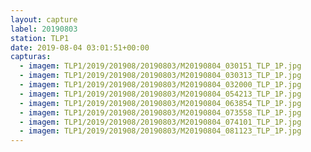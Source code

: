 ```yaml
---
layout: capture
label: 20190803
station: TLP1
date: 2019-08-04 03:01:51+00:00
capturas:
  - imagem: TLP1/2019/201908/20190803/M20190804_030151_TLP_1P.jpg
  - imagem: TLP1/2019/201908/20190803/M20190804_030313_TLP_1P.jpg
  - imagem: TLP1/2019/201908/20190803/M20190804_032000_TLP_1P.jpg
  - imagem: TLP1/2019/201908/20190803/M20190804_054213_TLP_1P.jpg
  - imagem: TLP1/2019/201908/20190803/M20190804_063854_TLP_1P.jpg
  - imagem: TLP1/2019/201908/20190803/M20190804_073558_TLP_1P.jpg
  - imagem: TLP1/2019/201908/20190803/M20190804_074101_TLP_1P.jpg
  - imagem: TLP1/2019/201908/20190803/M20190804_081123_TLP_1P.jpg
---
```

